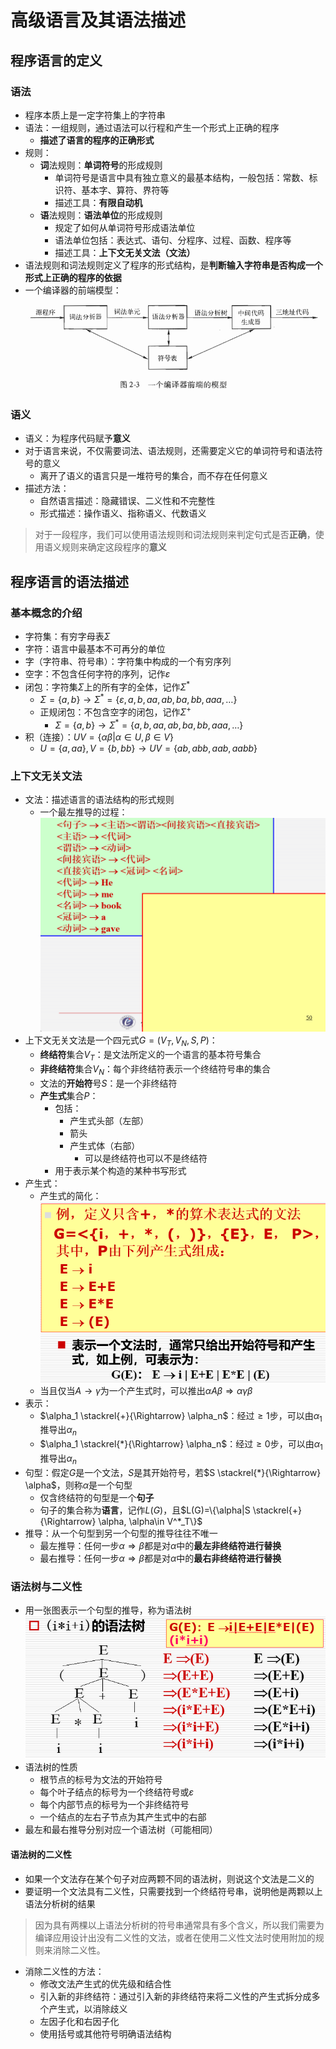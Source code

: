 # 高级语言及其语法描述
## 程序语言的定义
### 语法
- 程序本质上是一定字符集上的字符串
- 语法：一组规则，通过语法可以行程和产生一个形式上正确的程序
	- **描述了语言的程序的正确形式**
- 规则：
	- **词**法规则：**单词符号**的形成规则
		- 单词符号是语言中具有独立意义的最基本结构，一般包括：常数、标识符、基本字、算符、界符等
		- 描述工具：**有限自动机**
	- **语**法规则：**语法单位**的形成规则
		- 规定了如何从单词符号形成语法单位
		- 语法单位包括：表达式、语句、分程序、过程、函数、程序等
		- 描述工具：**上下文无关文法（文法）**
- 语法规则和词法规则定义了程序的形式结构，是**判断输入字符串是否构成一个形式上正确的程序的依据**
- 一个编译器的前端模型：![image.png](https://raw.githubusercontent.com/alwaysmissin/picgo/main/20230416110048.png)

### 语义
- 语义：为程序代码赋予**意义**
- 对于语言来说，不仅需要词法、语法规则，还需要定义它的单词符号和语法符号的意义
	- 离开了语义的语言只是一堆符号的集合，而不存在任何意义
- 描述方法：
	- 自然语言描述：隐藏错误、二义性和不完整性
	- 形式描述：操作语义、指称语义、代数语义

> 对于一段程序，我们可以使用语法规则和词法规则来判定句式是否**正确**，使用语义规则来确定这段程序的**意义**

## 程序语言的语法描述
### 基本概念的介绍
- 字符集：有穷字母表$\Sigma$
- 字符：语言中最基本不可再分的单位
- 字（字符串、符号串）：字符集中构成的一个有穷序列
- 空字：不包含任何字符的序列，记作$\varepsilon$
- 闭包：字符集$\Sigma$上的所有字的全体，记作$\Sigma^*$
	- $\Sigma=\{a,b\}\rightarrow\Sigma^*=\{\varepsilon, a, b, aa, ab, ba, bb, aaa, \dots \}$
	- 正规闭包：不包含空字的闭包，记作$\Sigma^+$
		- $\Sigma=\{a,b\}\rightarrow\Sigma^*=\{a, b, aa, ab, ba, bb, aaa, \dots \}$
- 积（连接）：$UV=\{\alpha\beta|\alpha \in U, \beta \in V\}$
	- $U=\{a, aa\}, V=\{b, bb\}\rightarrow UV=\{ab, abb, aab, aabb\}$

### 上下文无关文法
- 文法：描述语言的语法结构的形式规则
	- 一个最左推导的过程：![文法的推导过程.gif](https://raw.githubusercontent.com/alwaysmissin/picgo/main/%E6%96%87%E6%B3%95%E7%9A%84%E6%8E%A8%E5%AF%BC%E8%BF%87%E7%A8%8B.gif)
- 上下文无关文法是一个四元式$G=(V_T,V_N,S,P)$：
	- **终结符**集合$V_T$：是文法所定义的一个语言的基本符号集合
	- **非终结符**集合$V_N$：每个非终结符表示一个终结符号串的集合
	- 文法的**开始符**号$S$：是一个非终结符
	- **产生式**集合$P$：
		- 包括：
			- 产生式头部（左部）
			- 箭头
			- 产生式体（右部）
				- 可以是终结符也可以不是终结符
		- 用于表示某个构造的某种书写形式
- 产生式：
	- 产生式的简化：![image.png](https://raw.githubusercontent.com/alwaysmissin/picgo/main/20230416113326.png)
	- 当且仅当$A\rightarrow \gamma$为一个产生式时，可以推出$\alpha A \beta \Rightarrow\alpha\gamma\beta$
- 表示：
	- $\alpha_1 \stackrel{+}{\Rightarrow} \alpha_n$：经过$\ge 1$步，可以由$\alpha_1$推导出$\alpha_n$
	- $\alpha_1 \stackrel{*}{\Rightarrow} \alpha_n$：经过$\ge 0$步，可以由$\alpha_1$推导出$\alpha_n$
- 句型：假定$G$是一个文法，$S$是其开始符号，若$S \stackrel{*}{\Rightarrow} \alpha$，则称$\alpha$是一个句型
	- 仅含终结符的句型是一个**句子**
	- 句子的集合称为**语言**，记作$L(G)$，且$L(G)=\{\alpha|S \stackrel{+}{\Rightarrow} \alpha, \alpha\in V^*_T\}$
- 推导：从一个句型到另一个句型的推导往往不唯一
	- 最左推导：任何一步$\alpha\Rightarrow\beta$都是对$\alpha$中的**最左非终结符进行替换**
	- 最右推导：任何一步$\alpha\Rightarrow\beta$都是对$\alpha$中的**最右非终结符进行替换**

### 语法树与二义性
- 用一张图表示一个句型的推导，称为语法树
![image.png](https://raw.githubusercontent.com/alwaysmissin/picgo/main/20230416141212.png)
- 语法树的性质
	- 根节点的标号为文法的开始符号
	- 每个叶子结点的标号为一个终结符号或$\varepsilon$
	- 每个内部节点的标号为一个非终结符号
	- 一个结点的左右子节点为其产生式中的右部
- 最左和最右推导分别对应一个语法树（可能相同）
#### 语法树的二义性
- 如果一个文法存在某个句子对应两颗不同的语法树，则说这个文法是二义的
- 要证明一个文法具有二义性，只需要找到一个终结符号串，说明他是两颗以上语法分析树的结果
> 因为具有两棵以上语法分析树的符号串通常具有多个含义，所以我们需要为编译应用设计出没有二义性的文法，或者在使用二义性文法时使用附加的规则来消除二义性。
- 消除二义性的方法：
	- 修改文法产生式的优先级和结合性
	- 引入新的非终结符：通过引入新的非终结符来将二义性的产生式拆分成多个产生式，以消除歧义
	- 左因子化和右因子化
	- 使用括号或其他符号明确语法结构